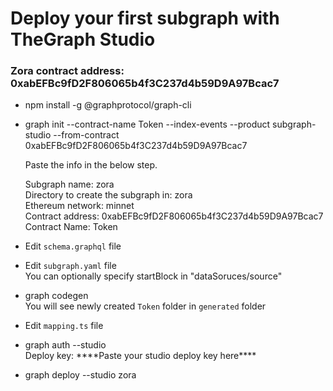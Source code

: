 <h1> Deploy your first subgraph with TheGraph Studio </h1>

<h3> Zora contract address: 0xabEFBc9fD2F806065b4f3C237d4b59D9A97Bcac7 </h3>

- npm install -g @graphprotocol/graph-cli

- graph init --contract-name Token --index-events --product subgraph-studio --from-contract 0xabEFBc9fD2F806065b4f3C237d4b59D9A97Bcac7

  Paste the info in the below step.

  Subgraph name: zora <br/>
  Directory to create the subgraph in: zora <br/>
  Ethereum network: minnet <br/>
  Contract address: 0xabEFBc9fD2F806065b4f3C237d4b59D9A97Bcac7 <br/>
  Contract Name: Token <br/>

- Edit `schema.graphql` file

- Edit `subgraph.yaml` file <br/>
  You can optionally specify startBlock in "dataSoruces/source"

- graph codegen <br/>
  You will see newly created `Token` folder in `generated` folder

- Edit `mapping.ts` file

- graph auth --studio <br/>
  Deploy key: \*\*\*\*Paste your studio deploy key here\*\*\*\*

- graph deploy --studio zora

